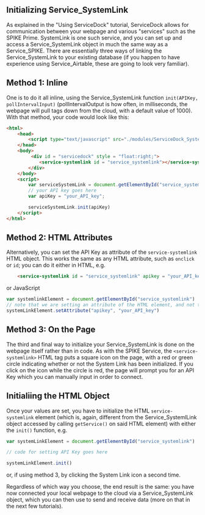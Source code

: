 ## Initializing Service_SystemLink

As explained in the "Using ServiceDock" tutorial, ServiceDock allows for communication between your webpage and various "services" such as the SPIKE Prime. SystemLink is one such service, and you can set up and access a Service_SystemLink object in much the same way as a Service_SPIKE. There are essentially three ways of linking the Service_SystemLink to your existing database (if you happen to have experience using Service_Airtable, these are going to look very familiar). 

## Method 1: Inline
One is to do it all inline, using the Service_SystemLink function `init(APIKey, pollIntervalInput)` (pollIntervalOutput is how often, in milliseconds, the webpage will pull tags down from the cloud, with a default value of 1000). With that method, your code would look like this:

```HTML
<html>
    <head>
        <script type="text/javascript" src="./modules/ServiceDock_SystemLink.js"></script>
    </head>
    <body>
         <div id = "servicedock" style = "float:right;">
            <service-systemlink id = "service_systemlink"></service-systemlink>
        </div>
    </body>
    <script>
        var serviceSystemLink = document.getElementById("service_systemlink").getService();
        // your API key goes here
        var apiKey = "your_API_key";  

        serviceSystemLink.init(apiKey)
    </script>
</html>
```

## Method 2: HTML Attributes
Alternatively, you can set the API Key as attribute of the `service-systemlink` HTML object. This works the same as any HTML attribute, such as `onclick` or `id`; you can do it either in HTML, e.g.

```html
    <service-systemlink id = "service_systemlink" apikey = "your_API_key"></service-systemlink>
```
or JavaScript
```javascript
var systemlinkElement = document.getElementById("service_systemlink")
// note that we are setting an attribute of the HTML element, and not the Service_SystemJink object itself (which we would access by calling .getService() on systemLinkElement)
systemLinkElement.setAttribute("apikey", "your_API_key")
```

## Method 3: On the Page
The third and final way to initialize your Service_SystemLink is done on the webpage itself rather than in code. As with the SPIKE Service, the `<service-systemlink>` HTML tag puts a square icon on the page, with a red or green circle indicating whether or not the System Link has been initialized. If you click on the icon while the circle is red, the page will prompt you for an API Key which you can manually input in order to connect.

## Initialiing the HTML Object
Once your values are set, you have to initialize the HTML `service-systemlink` element (which is, again, different from the Service_SystemlLink object accessed by calling `getService()` on said HTML element) with either the `init()` function, e.g.

```javascript
var systemLinkElement = document.getElementById("service_systemlink")

// code for setting API Key goes here

systemLinkElement.init()
```
or, if using method 3, by clicking the System Link icon a second time.

Regardless of which way you choose, the end result is the same: you have now connected your local webpage to the cloud via a Service_SystemLink object, which you can then use to send and receive data (more on that in the next few tutorials).